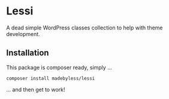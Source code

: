 # Lessi

A dead simple WordPress classes collection to help with theme development.

## Installation

This package is composer ready, simply ...

```shell script
composer install madebyless/lessi
```

... and then get to work!